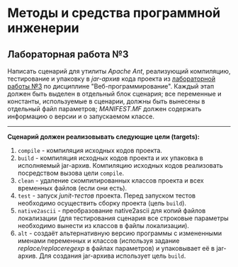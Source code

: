 # Методы и средства программной инженерии
## Лабораторная работа №3
Написать сценарий для утилиты *Apache Ant*, реализующий компиляцию, тестирование и упаковку в *jar-архив* кода проекта из [лабораторной работы №3](https://github.com/Linuccia/Web3) по дисциплине "Веб-программирование".
Каждый этап должен быть выделен в отдельный блок сценария; все переменные и константы, используемые в сценарии, должны быть вынесены в отдельный файл параметров; *MANIFEST.MF* должен содержать информацию о версии и о запускаемом классе.
***
**Cценарий должен реализовывать следующие цели (targets):**

1.	`compile` - компиляция исходных кодов проекта.
2.	`build` - компиляция исходных кодов проекта и их упаковка в исполняемый jar-архив. Компиляцию исходных кодов реализовать посредством вызова цели `compile`.
3.	`clean` - удаление скомпилированных классов проекта и всех временных файлов (если они есть).
4.	`test` - запуск *junit-тестов* проекта. Перед запуском тестов необходимо осуществить сборку проекта (цель `build`).
5.	`native2ascii` - преобразование native2ascii для копий файлов локализации (для тестирования сценария все строковые параметры необходимо вынести из классов в файлы локализации).
6.	`alt` - создаёт альтернативную версию программы с измененными именами переменных и классов (используя задание *replace/replaceregexp* в файлах параметров) и упаковывает её в jar-архив. Для создания jar-архива использует цель `build`.
